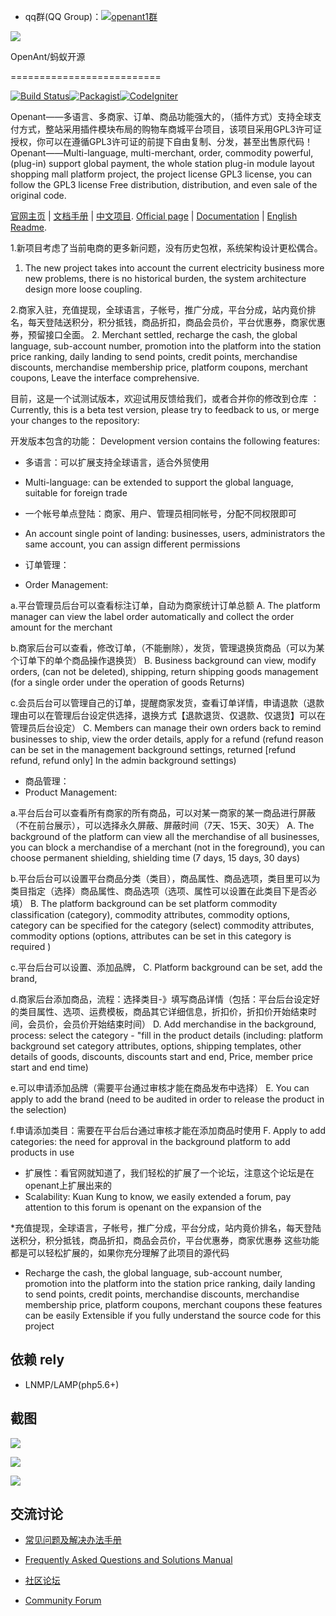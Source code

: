 - qq群(QQ Group)：<a target="_blank" href="http://shang.qq.com/wpa/qunwpa?idkey=a3aa61a22c4546f12c7ba200607e4a67fcf091f2d02413568cadfff081990bd5"><img border="0" src="http://pub.idqqimg.com/wpa/images/group.png" alt="openant1群" title="openant1群"></a>

![](http://www.openant.com/public/resources/default/image/logos/logo.jpg)

OpenAnt/蚂蚁开源

==========================

[![Build Status](http://www.openant.com/doc/001.png)](http://www.openant.com)[![Packagist](http://www.openant.com/doc/002.png)](http://www.openant.com)[![CodeIgniter](http://www.openant.com/doc/003.png)](http://www.codeigniter.org)

Openant——多语言、多商家、订单、商品功能强大的，（插件方式）支持全球支付方式，整站采用插件模块布局的购物车商城平台项目，该项目采用GPL3许可证授权，你可以在遵循GPL3许可证的前提下自由复制、分发，甚至出售原代码！
Openant——Multi-language, multi-merchant, order, commodity powerful, (plug-in) support global payment, the whole station plug-in module layout shopping mall platform project, the project license GPL3 license, you can follow the GPL3 license Free distribution, distribution, and even sale of the original code.


[官网主页](http://www.openant.com) | [文档手册](http://www.openant.com/bbs.php) | [中文项目](http://git.oschina.net/xcalder/openant).
[Official page](http://www.openant.com) | [Documentation](http://www.openant.com/bbs.php) | [English Readme](https://github.com/xcalder/openant).

1.新项目考虑了当前电商的更多新问题，没有历史包袱，系统架构设计更松偶合。
1. The new project takes into account the current electricity business more new problems, there is no historical burden, the system architecture design more loose coupling.

2.商家入驻，充值提现，全球语言，子帐号，推广分成，平台分成，站内竟价排名，每天登陆送积分，积分抵钱，商品折扣，商品会员价，平台优惠券，商家优惠券，预留接口全面。
2. Merchant settled, recharge the cash, the global language, sub-account number, promotion into the platform into the station price ranking, daily landing to send points, credit points, merchandise discounts, merchandise membership price, platform coupons, merchant coupons, Leave the interface comprehensive.

目前，这是一个试测试版本，欢迎试用反馈给我们，或者合并你的修改到仓库 ：
Currently, this is a beta test version, please try to feedback to us, or merge your changes to the repository:

开发版本包含的功能：
Development version contains the following features:

* 多语言：可以扩展支持全球语言，适合外贸使用
* Multi-language: can be extended to support the global language, suitable for foreign trade

* 一个帐号单点登陆：商家、用户、管理员相同帐号，分配不同权限即可
* An account single point of landing: businesses, users, administrators the same account, you can assign different permissions

* 订单管理：
* Order Management:

a.平台管理员后台可以查看标注订单，自动为商家统计订单总额
A. The platform manager can view the label order automatically and collect the order amount for the merchant

b.商家后台可以查看，修改订单，（不能删除），发货，管理退换货商品（可以为某个订单下的单个商品操作退换货）
B. Business background can view, modify orders, (can not be deleted), shipping, return shipping goods management (for a single order under the operation of goods Returns)

c.会员后台可以管理自己的订单，提醒商家发货，查看订单详情，申请退款（退款理由可以在管理后台设定供选择，退换方式【退款退货、仅退款、仅退货】可以在管理员后台设定）
C. Members can manage their own orders back to remind businesses to ship, view the order details, apply for a refund (refund reason can be set in the management background settings, returned [refund refund, refund only] In the admin background settings)

* 商品管理：
* Product Management:

a.平台后台可以查看所有商家的所有商品，可以对某一商家的某一商品进行屏蔽（不在前台展示），可以选择永久屏蔽、屏蔽时间（7天、15天、30天）
A. The background of the platform can view all the merchandise of all businesses, you can block a merchandise of a merchant (not in the foreground), you can choose permanent shielding, shielding time (7 days, 15 days, 30 days)

b.平台后台可以设置平台商品分类（类目），商品属性、商品选项，类目里可以为类目指定（选择）商品属性、商品选项（选项、属性可以设置在此类目下是否必填）
B. The platform background can be set platform commodity classification (category), commodity attributes, commodity options, category can be specified for the category (select) commodity attributes, commodity options (options, attributes can be set in this category is required )

c.平台后台可以设置、添加品牌，
C. Platform background can be set, add the brand,

d.商家后台添加商品，流程：选择类目-》填写商品详情（包括：平台后台设定好的类目属性、选项、运费模板，商品其它详细信息，折扣价，折扣价开始结束时间，会员价，会员价开始结束时间）
D. Add merchandise in the background, process: select the category - "fill in the product details (including: platform background set category attributes, options, shipping templates, other details of goods, discounts, discounts start and end, Price, member price start and end time)

e.可以申请添加品牌（需要平台通过审核才能在商品发布中选择）
E. You can apply to add the brand (need to be audited in order to release the product in the selection)

f.申请添加类目：需要在平台后台通过审核才能在添加商品时使用
F. Apply to add categories: the need for approval in the background platform to add products in use


* 扩展性：看官网就知道了，我们轻松的扩展了一个论坛，注意这个论坛是在openant上扩展出来的
* Scalability: Kuan Kung to know, we easily extended a forum, pay attention to this forum is openant on the expansion of the

*充值提现，全球语言，子帐号，推广分成，平台分成，站内竟价排名，每天登陆送积分，积分抵钱，商品折扣，商品会员价，平台优惠券，商家优惠券 这些功能 都是可以轻松扩展的，如果你充分理解了此项目的源代码
* Recharge the cash, the global language, sub-account number, promotion into the platform into the station price ranking, daily landing to send points, credit points, merchandise discounts, merchandise membership price, platform coupons, merchant coupons these features can be easily Extensible if you fully understand the source code for this project


依赖
rely
---

* LNMP/LAMP(php5.6+)

截图
---
![](https://github.com/xcalder/openant/blob/master/doc/001.gif?raw=true)

![](https://github.com/xcalder/openant/blob/master/doc/002.gif?raw=true)

![](https://github.com/xcalder/openant/blob/master/doc/003.gif?raw=true)


交流讨论
-------
- [常见问题及解决办法手册](http://www.openant.com/helper/faq.html)
- [Frequently Asked Questions and Solutions Manual](http://www.openant.com/helper/faq.html)

- [社区论坛](http://www.openant.com/bbs.php)
- [Community Forum](http://www.openant.com/bbs.php)
